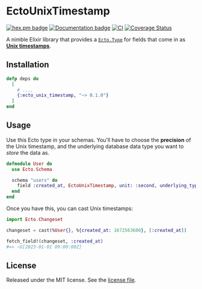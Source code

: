 # EctoUnixTimestamp

[![hex.pm badge](https://img.shields.io/badge/Package%20on%20hex.pm-informational)](https://hex.pm/packages/ecto_unix_timestamp)
[![Documentation badge](https://img.shields.io/badge/Documentation-ff69b4)][docs]
[![CI](https://github.com/whatyouhide/ecto_unix_timestamp/actions/workflows/main.yml/badge.svg)](https://github.com/whatyouhide/ecto_unix_timestamp/actions/workflows/main.yml)
[![Coverage Status](https://coveralls.io/repos/github/whatyouhide/ecto_unix_timestamp/badge.svg?branch=main)](https://coveralls.io/github/whatyouhide/ecto_unix_timestamp?branch=main)

A nimble Elixir library that provides a [`Ecto.Type`][ecto-type] for fields that come in as [**Unix timestamps**][unix-timestamp].

## Installation

```elixir
defp deps do
  [
    # ...,
    {:ecto_unix_timestamp, "~> 0.1.0"}
  ]
end
```

## Usage

Use this Ecto type in your schemas. You'll have to choose the **precision** of the Unix
timestamp, and the underlying database data type you want to *store* the data as.

```elixir
defmodule User do
  use Ecto.Schema

  schema "users" do
    field :created_at, EctoUnixTimestamp, unit: :second, underlying_type: :utc_datetime
  end
end
```

Once you have this, you can cast Unix timestamps:

```elixir
import Ecto.Changeset

changeset = cast(%User{}, %{created_at: 1672563600}, [:created_at])

fetch_field!(changeset, :created_at)
#=> ~U[2023-01-01 09:00:00Z]
```

## License

Released under the MIT license. See the [license file](LICENSE.txt).

[unix-timestamp]: https://en.wikipedia.org/wiki/Unix_time
[ecto-type]: https://hexdocs.pm/ecto/Ecto.Type.html
[docs]: https://hexdocs.pm/ecto_unix_timestamp
